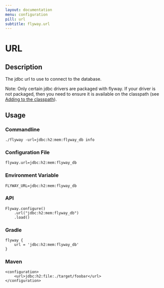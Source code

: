 ```yaml
---
layout: documentation
menu: configuration
pill: url
subtitle: flyway.url
---
```


# URL

## Description
The jdbc url to use to connect to the database.

Note: Only certain jdbc drivers are packaged with flyway. If your driver is not packaged, then you need to ensure it is available on the classpath (see [Adding to the classpath](/documentation/addingToTheClasspath)).

## Usage

### Commandline
```
./flyway -url=jdbc:h2:mem:flyway_db info
```

### Configuration File
```
flyway.url=jdbc:h2:mem:flyway_db
```

### Environment Variable
```
FLYWAY_URL=jdbc:h2:mem:flyway_db
```

### API
```
Flyway.configure()
    .url("jdbc:h2:mem:flyway_db")
    .load()
```

### Gradle
```
flyway {
    url = 'jdbc:h2:mem:flyway_db'
}
```

### Maven
```
<configuration>
    <url>jdbc:h2:file:./target/foobar</url>
</configuration>
```